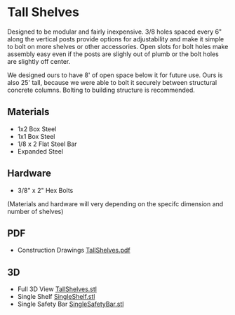 # Tall Shelves

Designed to be modular and fairly inexpensive. 3/8 holes spaced every 6" along the vertical posts provide options for adjustability and make it simple to bolt on more shelves or other accessories. Open slots for bolt holes make assembly easy even if the posts are slighly out of plumb or the bolt holes are slightly off center.

We designed ours to have 8' of open space below it for future use. Ours is also 25' tall, because we were able to bolt it securely between structural concrete columns. Bolting to building structure is recommended.


## Materials
* 1x2 Box Steel
* 1x1 Box Steel
* 1/8 x 2 Flat Steel Bar
* Expanded Steel

## Hardware
* 3/8" x 2" Hex Bolts

(Materials and hardware will very depending on the specifc dimension and number of shelves)

## PDF
* Construction Drawings [TallShelves.pdf](TallShelves.pdf)

## 3D
* Full 3D View [TallShelves.stl](TallShelves.stl)
* Single Shelf [SingleShelf.stl](SingleShelf.stl)
* Single Safety Bar [SingleSafetyBar.stl](SingleSafetyBar.stl)
